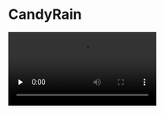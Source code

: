 # CandyRain
<video id="video" controls="" preload="none">
        <source id="mp4" src="https://github.com/Hoooopa/CandyRain/raw/master/video.mp4"
        type="video/mp4">
</video>
